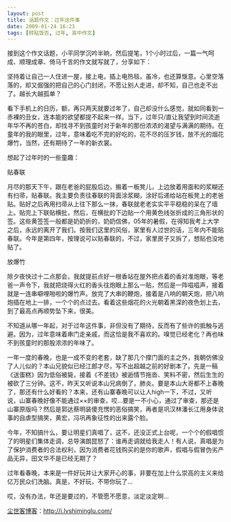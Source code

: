 ```yaml
---
layout: post
title: 话题作文：过年这件事
date: 2009-01-24 16:23
tags: [转贴饭否, 过年, 高中作文]
---
```

接到这个作文话题，小平同学沉吟半晌，然后提笔，1个小时过后，一篇一气呵成、顺理成章、倚马千言的作文就写就了，分享如下：

坚持着让自己一人住进一屋，接上电，插上电热毯，虽冷，也还算惬意。心里空落落的，却又倔强的把自己的心门封闭，不愿让别人走进，却不知，自己也走不出了。越长大越孤单？

看下手机上的日历，额，再只两天就要过年了，自己却没什么感觉，就如同看到一赤裸的丑女，连本能的欲望都提不起来一样。当下，过年只/直让我望到时间流逝年华不再的苍白，却找寻不到孩童时对于新年的那份浓浓的渴望与满满的期待。在童年的我的眼里，过年，意味着吃不完的好吃的，花不尽的压岁钱，放不光的烟花爆竹，当然，还有期待了一年的新衣裳。

想起了过年时的一些童趣：

贴春联

月尽的那天下午，跟在老爸的屁股后边，搬着一板凳儿，上边放着用面和的浆糊还有扫帚，贴春联。我主要负责往春联的背面涂浆糊，涂好后递给站在板凳上的老爸贴。贴好之后再用扫帚从上往下那么一抹，春联就老老实实平平稳稳的呆在了墙上。贴完上下联贴横批，然后，在横批的下边贴一个用黄色线张折成的三角形状的签。这些黄签签一般都是奶奶折的，奶奶信佛，05年的暑假，在得知我考上大学之后，永远的离开了我们。按我们这里的风俗，家里有人过世的话，三年内不能贴春联。今年是第四年，按理说可以贴春联的，不过，家里房子又拆了，想贴也没地贴了。

放爆竹

除夕夜快过十二点那会，我就提前点好一根香站在屋外把点着的香对准炮眼，等老爸一声令下，我就把烧得火红的香头往炮眼上那么一贴，然后是一阵嗞嗞声，接着就是一连串噼哩啪啦的爆竹声。放完了大串的鞭炮，接着是八响的朝天炮，把八响炮插在地上一排，一个个的点过去。看着这些烟花的火光朝着黑深的夜色划上去，到了最高点再顺势坠下来，很美。

不知道从哪一年起，对于过年这件事，非但没有了期待，反而有了些许的抵触与逃避。因为，过年意味着串门走亲戚，而这恰是我不喜欢的。嗅觉已经老化？再也味不到孩童时的那股浓浓的年味了。

一年一度的春晚，也是一成不变的老套，缺了那几个撑门面的主之外，我朝仿佛没了人儿似的？本山兄貌似已经江郎才尽，写不出超越之前的好剧本了。先是一稿《送蛋糕》因为低俗被毙，接着《不差钱》被逅情节拖沓、笑料不密，然后生生的被砍了三分钟。这不，昨天又听说本山兄病倒了，肺炎。要是本山大哥都不上春晚了，那还有什么好看的？本来，还有山寨春晚可以让人high一下，不过，又听说，山寨春晚好像不能通过××的审查，哎…要是一不小心，通过了审查，那还是山寨原版吗？然后是郭达蔡明装傻充愣的恶俗搞笑，再者是巩汉林潘长江用身体说事的自虐型搞笑，黄宏，冯巩再象征性的出来露个脸。

今年，不知搞什么，要让明星们真唱了，这不，还没正式上台呢，一个个的假唱惯了的明星们集体走调，总导演朗昆怒了：谁再走调就给我走人！有人说，真唱是为了保护消费者的合法权利，因为消费者花钱购买的是你的歌声，假唱与假冒伪劣产品无异，田文华不是已经无期了？

过年看春晚，本来是一件好玩并让大家开心的事，非要在加上什么崇高的主义来给亿万民众们洗脑。真是，不好玩，不带你玩了…

哎，没有办法，年还是要过的，不管愿不愿意，淡定淡定啊…

<a href="http://i.lvshiminglu.com/">尘世客博客</a>：<a href="http://i.lvshiminglu.com/">http://i.lvshiminglu.com/</a>

